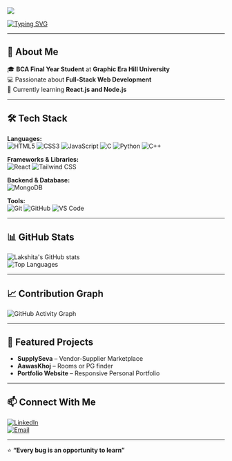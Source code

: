 <!-- Banner -->
<img src="https://capsule-render.vercel.app/api?type=waving&color=0:00F79F,100:00C9FF&height=200&section=header&text=Hi%20I'm%20Lakshita%20Kandpal!&fontSize=40&fontColor=ffffff&animation=fadeIn&fontAlignY=40" />

[![Typing SVG](https://readme-typing-svg.herokuapp.com?font=Roboto&size=24&color=00F79F&lines=BCA+Student+%7C+Aspiring+Web+Developer;Tech+Enthusiast+%7C+Problem+Solver)](https://git.io/typing-svg)

---

## 🌟 About Me  
🎓 **BCA Final Year Student** at **Graphic Era Hill University**  
💻 Passionate about **Full-Stack Web Development**  
🌱 Currently learning **React.js and Node.js**   

---

## 🛠 Tech Stack  
**Languages:**  
![HTML5](https://img.shields.io/badge/HTML5-E34F26?style=for-the-badge&logo=html5&logoColor=white)
![CSS3](https://img.shields.io/badge/CSS3-1572B6?style=for-the-badge&logo=css3&logoColor=white)
![JavaScript](https://img.shields.io/badge/JavaScript-F7DF1E?style=for-the-badge&logo=javascript&logoColor=black)
![C](https://img.shields.io/badge/C-00599C?style=for-the-badge&logo=c&logoColor=white)
![Python](https://img.shields.io/badge/Python-3776AB?style=for-the-badge&logo=python&logoColor=white)
![C++](https://img.shields.io/badge/C++-00599C?style=for-the-badge&logo=c%2B%2B&logoColor=white)

**Frameworks & Libraries:**  
![React](https://img.shields.io/badge/React-20232A?style=for-the-badge&logo=react&logoColor=61DAFB)
![Tailwind CSS](https://img.shields.io/badge/Tailwind_CSS-38B2AC?style=for-the-badge&logo=tailwind-css&logoColor=white)

**Backend & Database:**  
![MongoDB](https://img.shields.io/badge/MongoDB-4EA94B?style=for-the-badge&logo=mongodb&logoColor=white)

**Tools:**  
![Git](https://img.shields.io/badge/Git-F05032?style=for-the-badge&logo=git&logoColor=white)
![GitHub](https://img.shields.io/badge/GitHub-100000?style=for-the-badge&logo=github&logoColor=white)
![VS Code](https://img.shields.io/badge/VS%20Code-0078d7?style=for-the-badge&logo=visual-studio-code&logoColor=white)

---

## 📊 GitHub Stats  
![Lakshita's GitHub stats](https://github-readme-stats.vercel.app/api?username=Lakshi1ta&show_icons=true&theme=radical)  
![Top Languages](https://github-readme-stats.vercel.app/api/top-langs/?username=Lakshi1ta&layout=compact&theme=radical)  

---

## 📈 Contribution Graph  
![GitHub Activity Graph](https://github-readme-activity-graph.vercel.app/graph?username=Lakshi1ta&bg_color=141321&color=00F79F&line=00C9FF&point=FFFFFF&hide_border=true)

---

## 🚀 Featured Projects  
- **SupplySeva** – Vendor-Supplier Marketplace 
- **AawasKhoj** – Rooms or PG finder  
- **Portfolio Website** – Responsive Personal Portfolio  

---

## 📫 Connect With Me  
[![LinkedIn](https://img.shields.io/badge/LinkedIn-0077B5?style=for-the-badge&logo=linkedin&logoColor=white)](www.linkedin.com/in/lakshita-kandpal-5093ab280)  
[![Email](https://img.shields.io/badge/Gmail-D14836?style=for-the-badge&logo=gmail&logoColor=white)](mailto:kandpallakshita4@gmail.com)  

---

⭐ **“Every bug is an opportunity to learn”**  

<!---
Lakshi1ta/Lakshi1ta is a ✨ special ✨ repository because its `README.md` (this file) appears on your GitHub profile.
You can click the Preview link to take a look at your changes.
--->
